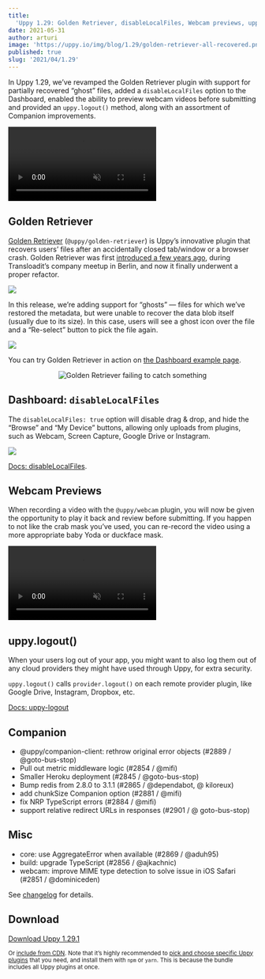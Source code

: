 ```yaml
---
title:
  'Uppy 1.29: Golden Retriever, disableLocalFiles, Webcam previews, uppy.logout'
date: 2021-05-31
author: arturi
image: 'https://uppy.io/img/blog/1.29/golden-retriever-all-recovered.png'
published: true
slug: '2021/04/1.29'
---
```


In Uppy 1.29, we’ve revamped the Golden Retriever plugin with support for
partially recovered “ghost” files, added a `disableLocalFiles` option to the
Dashboard, enabled the ability to preview webcam videos before submitting and
provided an `uppy.logout()` method, along with an assortment of Companion
improvements.

<video alt="Demo of Uppy Golden Retriever file restore plugin in action" muted autoplay loop>
  <source src="/img/blog/1.29/ghosts-demo.mp4" type="video/mp4" />
  Your browser does not support the video tag: https://uppy.io/img/blog/1.29/ghosts-demo.mp4
</video>

<!--truncate-->

## Golden Retriever

[Golden Retriever](/docs/golden-retriever/) (`@uppy/golden-retriever`) is Uppy’s
innovative plugin that recovers users’ files after an accidentally closed
tab/window or a browser crash. Golden Retriever was first
[introduced a few years ago](/blog/2017/07/golden-retriever/), during
Transloadit’s company meetup in Berlin, and now it finally underwent a proper
refactor.

![](/img/blog/1.29/golden-retriever-all-recovered.png)

In this release, we’re adding support for “ghosts” — files for which we’ve
restored the metadata, but were unable to recover the data blob itself (usually
due to its size). In this case, users will see a ghost icon over the file and a
“Re-select” button to pick the file again.

![](/img/blog/1.29/golden-retriever-ghost.png)

You can try Golden Retriever in action on
[the Dashboard example page](https://uppy.io/examples/dashboard/).

<center><img src="/img/blog/golden-retriever/catch-fail-2.gif" alt="Golden Retriever failing to catch something" title="Good try, girl!" /></center>

## Dashboard: `disableLocalFiles`

The `disableLocalFiles: true` option will disable drag & drop, and hide the
“Browse” and “My Device” buttons, allowing only uploads from plugins, such as
Webcam, Screen Capture, Google Drive or Instagram.

![](/img/blog/1.29/disableLocalFiles.png)

[Docs: disableLocalFiles](https://uppy.io/docs/dashboard/#disableLocalFiles).

## Webcam Previews

When recording a video with the `@uppy/webcam` plugin, you will now be given the
opportunity to play it back and review before submitting. If you happen to not
like the crab mask you’ve used, you can re-record the video using a more
appropriate baby Yoda or duckface mask.

<video alt="Demo of Uppy Golden Retriever file restore plugin in action" muted autoplay loop>
  <source src="/img/blog/1.29/webcam-preview-demo.mp4" type="video/mp4" />
  Your browser does not support the video tag: https://uppy.io/img/blog/1.29/webcam-preview-demo.mp4
</video>

## uppy.logout()

When your users log out of your app, you might want to also log them out of any
cloud providers they might have used through Uppy, for extra security.

`uppy.logout()` calls `provider.logout()` on each remote provider plugin, like
Google Drive, Instagram, Dropbox, etc.

[Docs: uppy-logout](https://uppy.io/docs/uppy/#uppy-logout)

## Companion

- @uppy/companion-client: rethrow original error objects (#2889 /
  @goto-bus-stop)
- Pull out metric middleware logic (#2854 / @mifi)
- Smaller Heroku deployment (#2845 / @goto-bus-stop)
- Bump redis from 2.8.0 to 3.1.1 (#2865 / @dependabot, @ kiloreux)
- add chunkSize Companion option (#2881 / @mifi)
- fix NRP TypeScript errors (#2884 / @mifi)
- support relative redirect URLs in responses (#2901 / @ goto-bus-stop)

## Misc

- core: use AggregateError when available (#2869 / @aduh95)
- build: upgrade TypeScript (#2856 / @ajkachnic)
- webcam: improve MIME type detection to solve issue in iOS Safari (#2851 /
  @dominiceden)

See
[changelog](https://github.com/transloadit/uppy/blob/master/CHANGELOG.md#1291)
for details.

## Download

<a class="TryButton" href="https://releases.transloadit.com/uppy/v1.29.1/uppy-v1.29.1.zip">Download
Uppy 1.29.1</a>

<small>Or [include from CDN](https://uppy.io/docs/). Note that it’s highly
recommended to
[pick and choose specific Uppy plugins](https://uppy.io/docs/plugins/#package-list)
that you need, and install them with `npm` or `yarn`. This is because the bundle
includes all Uppy plugins at once.</small>
